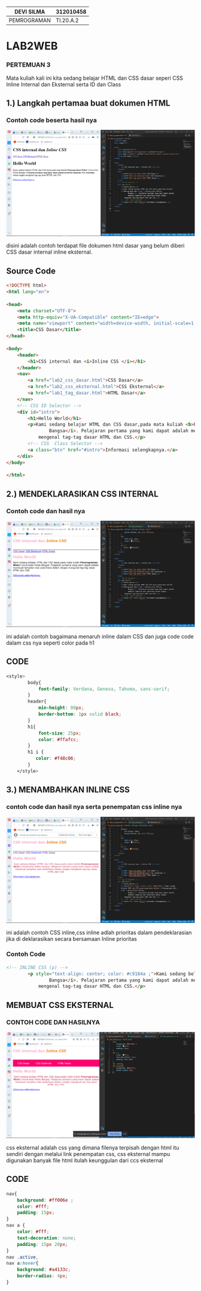 | DEVI SILMA        |  312010458    |
| -------------     | ------------- |
| PEMROGRAMAN       |   TI.20.A.2   |

# LAB2WEB 
### PERTEMUAN 3

Mata kuliah kali ini kita sedang belajar HTML dan CSS dasar seperi CSS Inline Internal dan Eksternal serta ID dan Class

## 1.) Langkah pertamaa buat dokumen HTML
### Contoh code beserta hasil nya
![menambahkan_dokumen_html](img/Dasar_html.png)

disini adalah contoh terdapat file dokumen html dasar yang belum diberi CSS dasar internal inline eksternal.
## Source Code
```html
<!DOCTYPE html>
<html lang="en">

<head>
    <meta charset="UTF-8">
    <meta http-equiv="X-UA-Compatible" content="IE=edge">
    <meta name="viewport" content="width=device-width, initial-scale=1.0">
    <title>CSS Dasar</title>
</head>

<body>
    <header>
        <h1>CSS internal dan <i>Inline CSS </i></h1>
    </header>
    <nav>
        <a href="lab2_css_dasar.html">CSS Dasar</a>
        <a href="lab2_css_eksternal.html">CSS Eksternal</a>
        <a href="lab1_tag_dasar.html">HTML Dasar</a>
    </nav>
    <!-- CSS ID Selector -->
    <div id="intro">
        <h1>Hello World</h1>
        <p>Kami sedang belajar HTML dan CSS dasar,pada mata kuliah <b>Pemrograman Web</b>di <i>Universitas Pelita
                Bangsa</i>. Pelajaran pertama yang kami dapat adalah membuat tampilan web sederhana dalam rangka
            mengenal tag-tag dasar HTML dan CSS.</p>
        <!-- CSS  Class Selector -->
        <a class="btn" href="#intro">Informasi selengkapnya.</a>
    </div>
</body>

</html>
```
## 2.) MENDEKLARASIKAN CSS INTERNAL
### Contoh code dan hasil nya
![menambahkan_CSS_INTERNAL](img/internal_css.png)

ini adalah contoh bagaimana menaruh inline dalam CSS dan juga code code dalam css nya seperti color pada h1 

## CODE

```css
<style>
        body{
            font-family: Verdana, Geneva, Tahoma, sans-serif;
        }
        header{
            min-height: 80px;
            border-bottom: 1px solid black;
        }
        h1{
            font-size: 25px;
            color: #ffafcc;
        }
        h1 i {
           color: #f48c06; 
        }
    </style>
```
## 3.) MENAMBAHKAN INLINE CSS
### contoh code dan hasil nya serta penempatan css inline nya
![menambahkan_INLINE_css](img/Inline_css.png)

ini adalah contoh CSS inline,css inline adlah prioritas dalam pendeklarasian jika di deklarasikan secara bersamaan Inline prioritas

### Contoh Code
```html
<!-- INLINE CSS (p) -->
        <p style="text-align: center; color: #c9184a ;">Kami sedang belajar HTML dan CSS dasar,pada mata kuliah <b>Pemrograman Web</b>di <i>Universitas Pelita
                Bangsa</i>. Pelajaran pertama yang kami dapat adalah membuat tampilan web sederhana dalam rangka
            mengenal tag-tag dasar HTML dan CSS.</p>

```

## MEMBUAT CSS EKSTERNAL
### CONTOH CODE DAN HASILNYA
![menambahkan_css_eksternal](img/eksternal_css.png)

css eksternal adalah css yang dimana filenya terpisah dengan html itu sendiri dengan melalui link penempatan css, css eksternal mampu digunakan banyak file html itulah keunggulan dari ccs eksternal

## CODE
```css 
nav{
    background: #ff006e ; 
    color: #fff;
    padding: 15px;
}
nav a {
    color: #fff;
    text-decoration: none;
    padding: 15px 20px;
}
nav .active,
nav a:hover{
    background: #a4133c;
    border-radius: 4px;
}
```
